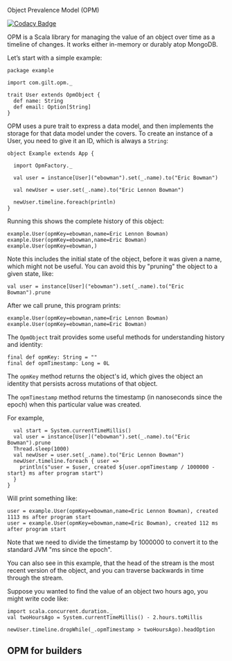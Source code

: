 
Object Prevalence Model (OPM)

[![Codacy Badge](https://www.codacy.com/project/badge/61e94e53adb44185aa461e1186986f4b)](https://www.codacy.com/public/myykseok/opm)

OPM is a Scala library for managing the value of an object over time as a timeline of changes. It works either in-memory or durably atop MongoDB.

Let’s start with a simple example:

	package example

	import com.gilt.opm._

	trait User extends OpmObject {
  	  def name: String
	  def email: Option[String]
	}

OPM uses a pure trait to express a data model, and then implements the storage for that data model under the covers.  To create an instance of a User, you need to give it an ID, which is always a `String`:

	object Example extends App {

  	  import OpmFactory._

	  val user = instance[User]("ebowman").set(_.name).to("Eric Bowman")

	  val newUser = user.set(_.name).to("Eric Lennon Bowman")

	  newUser.timeline.foreach(println)
	}

Running this shows the complete history of this object:

	example.User(opmKey=ebowman,name=Eric Lennon Bowman)
	example.User(opmKey=ebowman,name=Eric Bowman)
	example.User(opmKey=ebowman,)

Note this includes the initial state of the object, before it was given a name, which might not be useful. You can avoid this by "pruning" the object to a given state, like:

	val user = instance[User]("ebowman").set(_.name).to("Eric Bowman").prune

After we call prune, this program prints:

	example.User(opmKey=ebowman,name=Eric Lennon Bowman)
	example.User(opmKey=ebowman,name=Eric Bowman)

The `OpmObject` trait provides some useful methods for understanding history and identity:

	final def opmKey: String = ""
	final def opmTimestamp: Long = 0L

The `opmKey` method returns the object's id, which gives the object an identity that persists across mutations of that object.

The `opmTimestamp` method returns the timestamp (in nanoseconds since the epoch) when this particular value was created.

For example,

	  val start = System.currentTimeMillis()
	  val user = instance[User]("ebowman").set(_.name).to("Eric Bowman").prune
	  Thread.sleep(1000)
	  val newUser = user.set(_.name).to("Eric Lennon Bowman")
	  newUser.timeline.foreach { user =>
	    println(s"user = $user, created ${user.opmTimestamp / 1000000 - start} ms after program start")
	  }
	}

Will print something like:

	user = example.User(opmKey=ebowman,name=Eric Lennon Bowman), created 1113 ms after program start
	user = example.User(opmKey=ebowman,name=Eric Bowman), created 112 ms after program start

Note that we need to divide the timestamp by 1000000 to convert it to the standard JVM "ms since the epoch".

You can also see in this example, that the head of the stream is the most recent version of the object, and you can traverse backwards in time through the stream.

Suppose you wanted to find the value of an object two hours ago, you might write code like:

	import scala.concurrent.duration._
	val twoHoursAgo = System.currentTimeMillis() - 2.hours.toMillis
  
	newUser.timeline.dropWhile(_.opmTimestamp > twoHoursAgo).headOption

## OPM for builders
